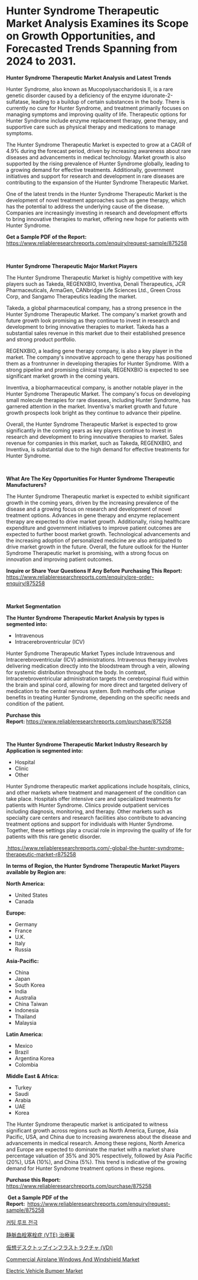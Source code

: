 <p><h1>Hunter Syndrome Therapeutic Market Analysis Examines its Scope on Growth Opportunities, and Forecasted Trends Spanning from 2024 to 2031.</h1></p><p><strong>Hunter Syndrome Therapeutic Market Analysis and Latest Trends</strong></p>
<p><p>Hunter Syndrome, also known as Mucopolysaccharidosis II, is a rare genetic disorder caused by a deficiency of the enzyme iduronate-2-sulfatase, leading to a buildup of certain substances in the body. There is currently no cure for Hunter Syndrome, and treatment primarily focuses on managing symptoms and improving quality of life. Therapeutic options for Hunter Syndrome include enzyme replacement therapy, gene therapy, and supportive care such as physical therapy and medications to manage symptoms.</p><p>The Hunter Syndrome Therapeutic Market is expected to grow at a CAGR of 4.9% during the forecast period, driven by increasing awareness about rare diseases and advancements in medical technology. Market growth is also supported by the rising prevalence of Hunter Syndrome globally, leading to a growing demand for effective treatments. Additionally, government initiatives and support for research and development in rare diseases are contributing to the expansion of the Hunter Syndrome Therapeutic Market.</p><p>One of the latest trends in the Hunter Syndrome Therapeutic Market is the development of novel treatment approaches such as gene therapy, which has the potential to address the underlying cause of the disease. Companies are increasingly investing in research and development efforts to bring innovative therapies to market, offering new hope for patients with Hunter Syndrome.</p></p>
<p><strong>Get a Sample PDF of the Report:&nbsp;</strong> <a href="https://www.reliableresearchreports.com/enquiry/request-sample/875258">https://www.reliableresearchreports.com/enquiry/request-sample/875258</a></p>
<p>&nbsp;</p>
<p><strong>Hunter Syndrome Therapeutic Major Market Players</strong></p>
<p><p>The Hunter Syndrome Therapeutic Market is highly competitive with key players such as Takeda, REGENXBIO, Inventiva, Denali Therapeutics, JCR Pharmaceuticals, ArmaGen, CANbridge Life Sciences Ltd., Green Cross Corp, and Sangamo Therapeutics leading the market. </p><p>Takeda, a global pharmaceutical company, has a strong presence in the Hunter Syndrome Therapeutic Market. The company's market growth and future growth look promising as they continue to invest in research and development to bring innovative therapies to market. Takeda has a substantial sales revenue in this market due to their established presence and strong product portfolio.</p><p>REGENXBIO, a leading gene therapy company, is also a key player in the market. The company's innovative approach to gene therapy has positioned them as a frontrunner in developing therapies for Hunter Syndrome. With a strong pipeline and promising clinical trials, REGENXBIO is expected to see significant market growth in the coming years.</p><p>Inventiva, a biopharmaceutical company, is another notable player in the Hunter Syndrome Therapeutic Market. The company's focus on developing small molecule therapies for rare diseases, including Hunter Syndrome, has garnered attention in the market. Inventiva's market growth and future growth prospects look bright as they continue to advance their pipeline.</p><p>Overall, the Hunter Syndrome Therapeutic Market is expected to grow significantly in the coming years as key players continue to invest in research and development to bring innovative therapies to market. Sales revenue for companies in this market, such as Takeda, REGENXBIO, and Inventiva, is substantial due to the high demand for effective treatments for Hunter Syndrome.</p></p>
<p>&nbsp;</p>
<p><strong>What Are The Key Opportunities For Hunter Syndrome Therapeutic Manufacturers?</strong></p>
<p><p>The Hunter Syndrome Therapeutic market is expected to exhibit significant growth in the coming years, driven by the increasing prevalence of the disease and a growing focus on research and development of novel treatment options. Advances in gene therapy and enzyme replacement therapy are expected to drive market growth. Additionally, rising healthcare expenditure and government initiatives to improve patient outcomes are expected to further boost market growth. Technological advancements and the increasing adoption of personalized medicine are also anticipated to drive market growth in the future. Overall, the future outlook for the Hunter Syndrome Therapeutic market is promising, with a strong focus on innovation and improving patient outcomes.</p></p>
<p><strong>Inquire or Share Your Questions If Any Before Purchasing This Report:</strong> <a href="https://www.reliableresearchreports.com/enquiry/pre-order-enquiry/875258">https://www.reliableresearchreports.com/enquiry/pre-order-enquiry/875258</a></p>
<p>&nbsp;</p>
<p><strong>Market Segmentation</strong></p>
<p><strong>The Hunter Syndrome Therapeutic Market Analysis by types is segmented into:</strong></p>
<p><ul><li>Intravenous</li><li>Intracerebroventricular (ICV)</li></ul></p>
<p><p>Hunter Syndrome Therapeutic Market Types include Intravenous and Intracerebroventricular (ICV) administrations. Intravenous therapy involves delivering medication directly into the bloodstream through a vein, allowing for systemic distribution throughout the body. In contrast, Intracerebroventricular administration targets the cerebrospinal fluid within the brain and spinal cord, allowing for more direct and targeted delivery of medication to the central nervous system. Both methods offer unique benefits in treating Hunter Syndrome, depending on the specific needs and condition of the patient.</p></p>
<p><strong>Purchase this Report:&nbsp;</strong><a href="https://www.reliableresearchreports.com/purchase/875258">https://www.reliableresearchreports.com/purchase/875258</a></p>
<p>&nbsp;</p>
<p><strong>The Hunter Syndrome Therapeutic Market Industry Research by Application is segmented into:</strong></p>
<p><ul><li>Hospital</li><li>Clinic</li><li>Other</li></ul></p>
<p><p>Hunter Syndrome therapeutic market applications include hospitals, clinics, and other markets where treatment and management of the condition can take place. Hospitals offer intensive care and specialized treatments for patients with Hunter Syndrome. Clinics provide outpatient services including diagnosis, monitoring, and therapy. Other markets such as specialty care centers and research facilities also contribute to advancing treatment options and support for individuals with Hunter Syndrome. Together, these settings play a crucial role in improving the quality of life for patients with this rare genetic disorder.</p></p>
<p><a href="https://www.reliableresearchreports.com/-global-the-hunter-syndrome-therapeutic-market-r875258">&nbsp;https://www.reliableresearchreports.com/-global-the-hunter-syndrome-therapeutic-market-r875258</a></p>
<p><strong>In terms of Region, the Hunter Syndrome Therapeutic Market Players available by Region are:</strong></p>
<p>
    <p> <strong> North America: </strong>
        <ul>
            <li>United States</li>
            <li>Canada</li>
        </ul>
        </p> 
    <p> <strong> Europe: </strong>
        <ul>
            <li>Germany</li>
            <li>France</li>
            <li>U.K.</li>
            <li>Italy</li>
            <li>Russia</li>
        </ul>
        </p> 
    <p> <strong> Asia-Pacific: </strong>
        <ul>
            <li>China</li>
            <li>Japan</li>
            <li>South Korea</li>
            <li>India</li>
            <li>Australia</li>
            <li>China Taiwan</li>
            <li>Indonesia</li>
            <li>Thailand</li>
            <li>Malaysia</li>
        </ul>
        </p> 
    <p> <strong> Latin America: </strong>
        <ul>
            <li>Mexico</li>
            <li>Brazil</li>
            <li>Argentina Korea</li>
            <li>Colombia</li>
        </ul>
        </p> 
    <p> <strong> Middle East & Africa: </strong>
        <ul>
            <li>Turkey</li>
            <li>Saudi</li>
            <li>Arabia</li>
            <li>UAE</li>
            <li>Korea</li>
        </ul>
    </p>
    </p>
<p><p>The Hunter Syndrome therapeutic market is anticipated to witness significant growth across regions such as North America, Europe, Asia Pacific, USA, and China due to increasing awareness about the disease and advancements in medical research. Among these regions, North America and Europe are expected to dominate the market with a market share percentage valuation of 35% and 30% respectively, followed by Asia Pacific (20%), USA (10%), and China (5%). This trend is indicative of the growing demand for Hunter Syndrome treatment options in these regions.</p></p>
<p><strong>Purchase this Report: </strong><a href="https://www.reliableresearchreports.com/purchase/875258">https://www.reliableresearchreports.com/purchase/875258</a></p>
<p>&nbsp;<strong>Get a Sample PDF of the Report:&nbsp;&nbsp;</strong><a href="https://www.reliableresearchreports.com/enquiry/request-sample/875258">https://www.reliableresearchreports.com/enquiry/request-sample/875258</a></p>
<p><strong></strong></p>
<p><p><a href="https://github.com/DavidCarter19662022/Market-Research-Report-List-1/blob/main/8746418126459.md">커팅 루프 전극</a></p><p><a href="https://github.com/EmoryYundt1935/Market-Research-Report-List-2/blob/main/9557966119080.md">静脈血栓塞栓症 (VTE) 治療薬</a></p><p><a href="https://github.com/mm14022023/Market-Research-Report-List-1/blob/main/8470249119081.md">仮想デスクトップインフラストラクチャ (VDI)</a></p><p><a href="https://github.com/Alonsoolds3wq1d81czn8rbol/Market-Research-Report-List-2/blob/main/commercial-airplane-windows-and-windshield-market.md">Commercial Airplane Windows And Windshield Market</a></p><p><a href="https://github.com/yemakinde/Market-Research-Report-List-3/blob/main/electric-vehicle-bumper-market.md">Electric Vehicle Bumper Market</a></p></p>